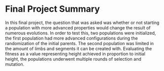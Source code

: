 # Final Project Summary
In this final project, the question that was asked was whether or not starting a population with more advanced properties would change the result of numerous evolutions. In order to test this, two populations were initialized, the first population had more advanced configurations during the randomization of the initial parents. The second population was limited in the amount of limbs and segments it can be created with. Evaluating the fitness as a value representing height achieved in proportion to initial height, the populations underwent multiple rounds of selection and mutation. 
